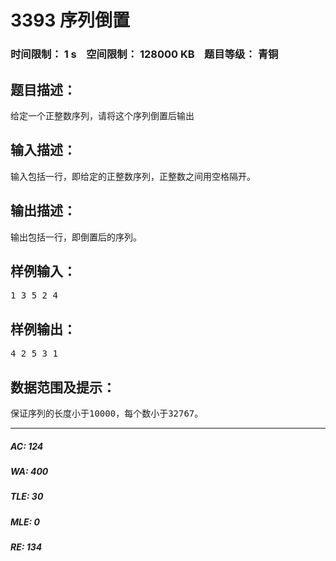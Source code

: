# 3393 序列倒置   
### 时间限制： 1 s&nbsp;&nbsp;&nbsp;&nbsp;空间限制： 128000 KB&nbsp;&nbsp;&nbsp;&nbsp;题目等级： 青铜  
## 题目描述：  

<pre>
给定一个正整数序列，请将这个序列倒置后输出
</pre>
  
  
## 输入描述：  

<pre>
输入包括一行，即给定的正整数序列，正整数之间用空格隔开。
</pre>
  
  
## 输出描述：  

<pre>
输出包括一行，即倒置后的序列。
</pre>
  
  
## 样例输入：  

<pre>
1 3 5 2 4
</pre>
  
  
## 样例输出：  

<pre>
4 2 5 3 1
</pre>
  
  
## 数据范围及提示：  

<pre>
保证序列的长度小于10000，每个数小于32767。
</pre>
  
  
***  

##### AC: 124  
##### WA: 400  
##### TLE: 30  
##### MLE: 0  
##### RE: 134  
